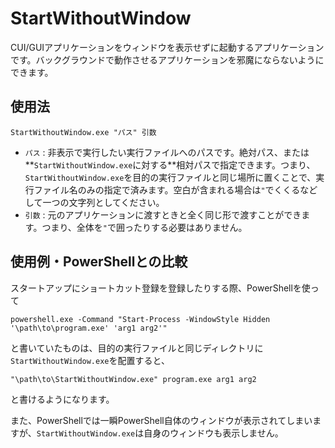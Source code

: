 # StartWithoutWindow

CUI/GUIアプリケーションをウィンドウを表示せずに起動するアプリケーションです。バックグラウンドで動作させるアプリケーションを邪魔にならないようにできます。

## 使用法

```
StartWithoutWindow.exe "パス" 引数
```

- `パス` : 非表示で実行したい実行ファイルへのパスです。絶対パス、または**`StartWithoutWindow.exe`に対する**相対パスで指定できます。つまり、`StartWithoutWindow.exe`を目的の実行ファイルと同じ場所に置くことで、実行ファイル名のみの指定で済みます。空白が含まれる場合は`"`でくくるなどして一つの文字列としてください。
- `引数` : 元のアプリケーションに渡すときと全く同じ形で渡すことができます。つまり、全体を`"`で囲ったりする必要はありません。

## 使用例・PowerShellとの比較

スタートアップにショートカット登録を登録したりする際、PowerShellを使って

```
powershell.exe -Command "Start-Process -WindowStyle Hidden '\path\to\program.exe' 'arg1 arg2'"
```

と書いていたものは、目的の実行ファイルと同じディレクトリに`StartWithoutWindow.exe`を配置すると、

```
"\path\to\StartWithoutWindow.exe" program.exe arg1 arg2
```

と書けるようになります。

また、PowerShellでは一瞬PowerShell自体のウィンドウが表示されてしまいますが、`StartWithoutWindow.exe`は自身のウィンドウも表示しません。